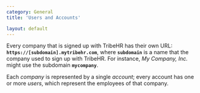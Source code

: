 ```yaml
---
category: General
title: 'Users and Accounts'

layout: default
---
```


Every company that is signed up with TribeHR has their own URL: **`https://[subdomain].mytribehr.com`**, where
**`subdomain`** is a name that the company used to sign up with TribeHR. For instance, *My Company, Inc.* might
use the subdomain **`mycompany`**. 

Each *company* is represented by a single *account*; every account has one or more *users*, which represent
the employees of that company.
